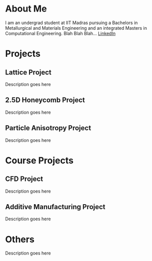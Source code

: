 # About Me
I am an undergrad student at IIT Madras pursuing a Bachelors in Metallurgical and Materials Engineering and an integrated Masters in Computational Engineering. Blah Blah Blah...
[LinkedIn](https://www.linkedin.com/in/jaswanth-vg-7a1413234/)

# Projects
## Lattice Project
Description goes here

## 2.5D Honeycomb Project
Description goes here

## Particle Anisotropy Project
Description goes here

# Course Projects
## CFD Project
Description goes here

## Additive Manufacturing Project
Description goes here

# Others
Description goes here
